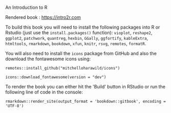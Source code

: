 An Introduction to R

Rendered book : https://intro2r.com

To build this book you will need to install the following packages into R or Rstudio (just use the `install.packages()` function):
`vioplot`, `reshape2`, `ggplot2`, `patchwork`, `quantreg`, `hexbin`, `GGally`, `ggfortify`, `kableExtra`, `htmltools`, `rmarkdown`, `bookdown`, `xfun`, `knitr`, `rsvg`, `remotes`, `formatR`.

You will also need to install the `icons` package from GitHub and also the download the fontawesome icons using:

`remotes::install_github("mitchelloharawild/icons")`

`icons::download_fontawesome(version = "dev")`

To render the book you can either hit the 'Build' button in RStudio or run the following line of code in the console:

`rmarkdown::render_site(output_format = 'bookdown::gitbook', encoding = 'UTF-8')`